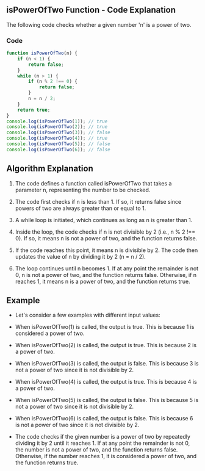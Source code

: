 ## isPowerOfTwo Function - Code Explanation

The following code checks whether a given number 'n' is a power of two.

### Code

```javascript
function isPowerOfTwo(n) {
    if (n < 1) {
        return false;
    }
    while (n > 1) {
        if (n % 2 !== 0) {
            return false;
        }
        n = n / 2;
    }
    return true;
}
console.log(isPowerOfTwo(1)); // true
console.log(isPowerOfTwo(2)); // true
console.log(isPowerOfTwo(3)); // false
console.log(isPowerOfTwo(4)); // true
console.log(isPowerOfTwo(5)); // false
console.log(isPowerOfTwo(6)); // false
```

## Algorithm Explanation
1. The code defines a function called isPowerOfTwo that takes a parameter n, representing the number to be checked.

2. The code first checks if n is less than 1. If so, it returns false since powers of two are always greater than or equal to 1.

3. A while loop is initiated, which continues as long as n is greater than 1.

4. Inside the loop, the code checks if n is not divisible by 2 (i.e., n % 2 !== 0). If so, it means n is not a power of two, and the function returns false.

5. If the code reaches this point, it means n is divisible by 2. The code then updates the value of n by dividing it by 2 (n = n / 2).

6. The loop continues until n becomes 1. If at any point the remainder is not 0, n is not a power of two, and the function returns false. Otherwise, if n reaches 1, it means n is a power of two, and the function returns true.

## Example
- Let's consider a few examples with different input values:

- When isPowerOfTwo(1) is called, the output is true. This is because 1 is considered a power of two.

- When isPowerOfTwo(2) is called, the output is true. This is because 2 is a power of two.

- When isPowerOfTwo(3) is called, the output is false. This is because 3 is not a power of two since it is not divisible by 2.

- When isPowerOfTwo(4) is called, the output is true. This is because 4 is a power of two.

- When isPowerOfTwo(5) is called, the output is false. This is because 5 is not a power of two since it is not divisible by 2.

- When isPowerOfTwo(6) is called, the output is false. This is because 6 is not a power of two since it is not divisible by 2.

- The code checks if the given number is a power of two by repeatedly dividing it by 2 until it reaches 1. If at any point the remainder is not 0, the number is not a power of two, and the function returns false. Otherwise, if the number reaches 1, it is considered a power of two, and the function returns true.

